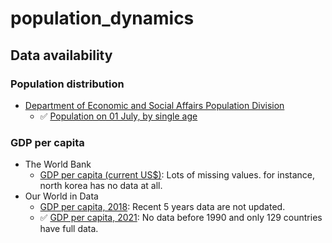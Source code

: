 # population_dynamics

## Data availability

### Population distribution

 - [Department of Economic and Social Affairs Population Division](https://population.un.org/wpp/Download/Standard/CSV/)
   - ✅ [Population on 01 July, by single age](https://population.un.org/wpp/Download/Files/1_Indicators%20(Standard)/CSV_FILES/WPP2022_PopulationBySingleAgeSex_Medium_1950-2021.zip)

### GDP per capita

 - The World Bank
   - [GDP per capita (current US$)](https://data.worldbank.org/indicator/NY.GDP.PCAP.CD): Lots of missing values. for instance, north korea has no data at all.
 - Our World in Data
   - [GDP per capita, 2018](https://ourworldindata.org/grapher/gdp-per-capita-maddison): Recent 5 years data are not updated.
   - ✅ [GDP per capita, 2021](https://ourworldindata.org/grapher/gdp-per-capita-worldbank): No data before 1990 and only 129 countries have full data.